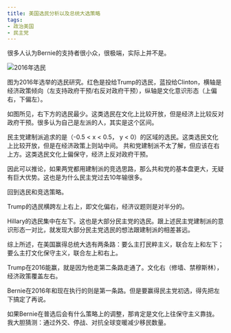 ```yaml
---
title: 美国选民分析以及总统大选策略
tags:
- 政治美国
- 民主党
---
```


很多人认为Bernie的支持者很小众，很极端，实际上并不是。

![2016年选民](https://reason.com/wp-content/uploads/assets/mc/_external/2017_06/the-2016-electoratelee-drutman.png)

图为2016年选举的选民研究。红色是投给Trump的选民，蓝投给Clinton，横轴是经济政策倾向（左支持政府干预/右反对政府干预），纵轴是文化意识形态（上偏右，下偏左）。

如图所见，右下方的选民最少。这类选民在文化上比较开放，但是经济上比较反对政府干预。很多认为自己是左派的人，其实是这个区间。

民主党建制派追求的是（-0.5 < x < 0.5， y < 0）的区域的选民。这类选民文化上比较开放，但是在经济政策上则站中间。
共和党建制派不太了解，但应该在右上方。这类选民文化上偏保守，经济上反对政府干预。

因此可以推论，如果两党都用建制派的竞选思路，那么共和党的基本盘更大，无疑有巨大优势。这也是为什么民主党过去10年输很多。

回到选民和竞选策略。

Trump的选民横跨左上右上，即文化偏右，经济议题则是对半分的。

Hillary的选民集中在左下。这也是大部分民主党的选民。跟上述民主党建制派的意识形态一对比，就发现大部分民主党选民的想法跟建制派的相差甚远。

综上所述，在美国赢得总统大选有两条路：要么主打民粹主义，联合左上和左下；要么主打文化保守主义，联合左上和右上。

Trump在2016能赢，就是因为他走第二条路走通了。文化右（修墙、禁穆斯林），经济政策覆盖左右。

Bernie在2016年和现在执行的则是第一条路。但是要赢得民主党初选，得先把左下搞定了再说。

如果Bernie在普选后会有什么策略上的调整，那肯定是文化上往保守主义靠拢。我大胆猜测：通过外交、停战、对抗全球变暖减少移民数量。